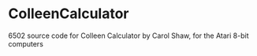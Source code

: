 # ColleenCalculator
6502 source code for Colleen Calculator by Carol Shaw, for the Atari 8-bit computers
